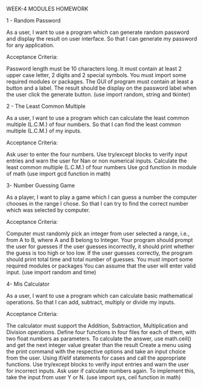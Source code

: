 WEEK-4 MODULES HOMEWORK


1 - Random Password


As a user, I want to use a program which can generate random password and display the result on user interface. So that I can generate my password for any application.


Acceptance Criteria:


Password length must be 10 characters long. It must contain at least 2 upper case letter, 2 digits and 2 special symbols. You must import some required modules or packages. The GUI of program must contain at least a button and a label. The result should be display on the password label when the user click the generate button. (use import random, string and tkinter)
	

2 - The Least Common Multiple


As a user, I want to use a program which can calculate the least common multiple (L.C.M.) of four numbers. So that I can find the least common multiple (L.C.M.) of my inputs.


Acceptance Criteria:


Ask user to enter the four numbers. Use try/except blocks to verify input entries and warn the user for Nan or non numerical inputs. Calculate the least common multiple (L.C.M.) of four numbers Use gcd function in module of math (use import gcd function in math)


3- Number Guessing Game


As a player, I want to play a game which I can guess a number the computer chooses in the range I chose. So that I can try to find the correct number which was selected by computer.


Acceptance Criteria:


Computer must randomly pick an integer from user selected a range, i.e., from A to B, where A and B belong to Integer. Your program should prompt the user for guesses if the user guesses incorrectly, it should print whether the guess is too high or too low. If the user guesses correctly, the program should print total time and total number of guesses. You must import some required modules or packages You can assume that the user will enter valid input. (use import random and time)


4- Mis Calculator


As a user, I want to use a program which can calculate basic mathematical operations. So that I can add, subtract, multiply or divide my inputs.


Acceptance Criteria:


The calculator must support the Addition, Subtraction, Multiplication and Division operations. Define four functions in four files for each of them, with two float numbers as parameters. To calculate the answer, use math.ceil() and get the next integer value greater than the result Create a menu using the print command with the respective options and take an input choice from the user. Using if/elif statements for cases and call the appropriate functions. Use try/except blocks to verify input entries and warn the user for incorrect inputs. Ask user if calculate numbers again. To implement this, take the input from user Y or N. (use import sys, ceil function in math)